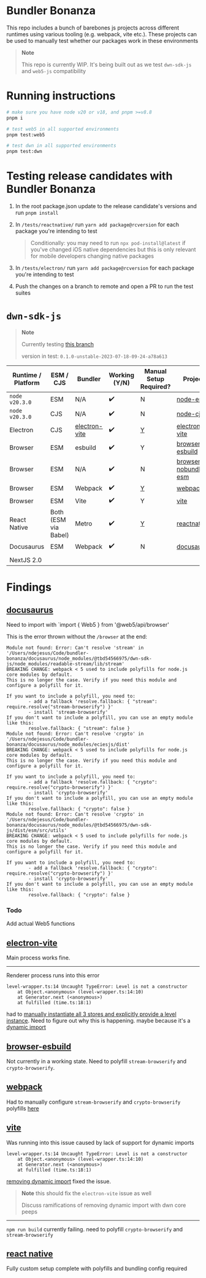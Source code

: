 # Bundler Bonanza

This repo includes a bunch of barebones js projects across different runtimes using various tooling (e.g. webpack, vite etc.). These projects can be used to manually test whether our packages work in these environments

> **Note**
>
> This repo is currently WIP. It's being built out as we test `dwn-sdk-js` and `web5-js` compatibility

# Running instructions

```sh
# make sure you have node v20 or v18, and pnpm >=v8.8
pnpm i

# test web5 in all supported environments
pnpm test:web5

# test dwn in all supported environments
pnpm test:dwn
```

# Testing release candidates with Bundler Bonanza

1. In the root package.json update to the release candidate's versions and run `pnpm install`
2. In `/tests/reactnative/` run `yarn add package@rcversion` for each package you're intending to test

   > Conditionally: you may need to run `npx pod-install@latest` if you've changed iOS native dependencies but this is only relevant for mobile developers changing native packages

3. In `/tests/electron/` run `yarn add package@rcversion` for each package you're intending to test
4. Push the changes on a branch to remote and open a PR to run the test suites

# `dwn-sdk-js`

> **Note**
>
> Currently testing [this branch](https://github.com/tbd54566975/dwn-sdk-js/tree/bundling-strategy)
>
> version in test: `0.1.0-unstable-2023-07-18-09-24-a78a613`

| Runtime / Platform | ESM / CJS            | Bundler                                     | Working (Y/N) | Manual Setup Required?                                                                                      | Project                                          |
| ------------------ | -------------------- | ------------------------------------------- | ------------- | ----------------------------------------------------------------------------------------------------------- | ------------------------------------------------ |
| `node v20.3.0`     | ESM                  | N/A                                         | ✔️            | N                                                                                                           | [node-esm](./node-esm)                           |
| `node v20.3.0`     | CJS                  | N/A                                         | ✔️            | N                                                                                                           | [node-cjs](./node-cjs)                           |
| Electron           | CJS                  | [electron-vite](https://electron-vite.org/) | ✔️            | [Y](https://github.com/TBD54566975/bundler-bonanza/blob/main/electron-vite/src/renderer/src/App.tsx#L9-L30) | [electron-vite](./electron-vite)                 |
| Browser            | ESM                  | esbuild                                     | ✔️            | Y                                                                                                           | [browser-esbuild](./browser-esbuild)             |
| Browser            | ESM                  | N/A                                         | ✔️            | N                                                                                                           | [browser-nobundler-esm](./browser-nobundler-esm) |
| Browser            | ESM                  | Webpack                                     | ✔️            | [Y](https://github.com/TBD54566975/bundler-bonanza/blob/main/webpack/webpack.config.js#L10-L15)             | [webpack](./webpack)                             |
| Browser            | ESM                  | Vite                                        | ✔️            | Y                                                                                                           | [vite](./vite)                                   |
| React Native       | Both (ESM via Babel) | Metro                                       | ✔️            | [Y](./reactnative/README.md)                                                                                | [reactnative](./reactnative)                     |
| Docusaurus         | ESM                  | Webpack                                     | ✔️            | N                                                                                                           | [docusaurus](./docusaurus)                       |
|                    |
| NextJS 2.0         |                      |                                             |               |                                                                                                             |                                                  |

# Findings

## [docusaurus](./docusaurus/)

Need to import with `import { Web5 } from '@web5/api/browser'

This is the error thrown without the `/browser` at the end:

```
Module not found: Error: Can't resolve 'stream' in '/Users/ndejesus/Code/bundler-bonanza/docusaurus/node_modules/@tbd54566975/dwn-sdk-js/node_modules/readable-stream/lib/stream'
BREAKING CHANGE: webpack < 5 used to include polyfills for node.js core modules by default.
This is no longer the case. Verify if you need this module and configure a polyfill for it.

If you want to include a polyfill, you need to:
        - add a fallback 'resolve.fallback: { "stream": require.resolve("stream-browserify") }'
        - install 'stream-browserify'
If you don't want to include a polyfill, you can use an empty module like this:
        resolve.fallback: { "stream": false }
Module not found: Error: Can't resolve 'crypto' in '/Users/ndejesus/Code/bundler-bonanza/docusaurus/node_modules/eciesjs/dist'
BREAKING CHANGE: webpack < 5 used to include polyfills for node.js core modules by default.
This is no longer the case. Verify if you need this module and configure a polyfill for it.

If you want to include a polyfill, you need to:
        - add a fallback 'resolve.fallback: { "crypto": require.resolve("crypto-browserify") }'
        - install 'crypto-browserify'
If you don't want to include a polyfill, you can use an empty module like this:
        resolve.fallback: { "crypto": false }
Module not found: Error: Can't resolve 'crypto' in '/Users/ndejesus/Code/bundler-bonanza/docusaurus/node_modules/@tbd54566975/dwn-sdk-js/dist/esm/src/utils'
BREAKING CHANGE: webpack < 5 used to include polyfills for node.js core modules by default.
This is no longer the case. Verify if you need this module and configure a polyfill for it.

If you want to include a polyfill, you need to:
        - add a fallback 'resolve.fallback: { "crypto": require.resolve("crypto-browserify") }'
        - install 'crypto-browserify'
If you don't want to include a polyfill, you can use an empty module like this:
        resolve.fallback: { "crypto": false }
```

### Todo

Add actual Web5 functions

## [electron-vite](./electron-vite)

Main process works fine.

---

Renderer process runs into this error

```
level-wrapper.ts:14 Uncaught TypeError: Level is not a constructor
    at Object.<anonymous> (level-wrapper.ts:14:10)
    at Generator.next (<anonymous>)
    at fulfilled (time.ts:18:1)
```

had to [manually instantiate all 3 stores and explicitly provide a level instance](https://github.com/TBD54566975/bundler-bonanza/blob/main/electron-vite/src/renderer/src/App.tsx#L9-L30). Need to figure out why this is happening. maybe because it's a [dynamic import](https://github.com/TBD54566975/dwn-sdk-js/blob/main/src/store/level-wrapper.ts#L10-L19)

## [browser-esbuild](./browser-esbuild)

Not currently in a working state. Need to polyfill `stream-browserify` and `crypto-browserify`.

## [webpack](./webpack)

Had to manually configure `stream-browserify` and `crypto-browserify` polyfills [here](https://github.com/TBD54566975/bundler-bonanza/blob/main/webpack/webpack.config.js#L10-L15)

## [vite](./vite)

Was running into this issue caused by lack of support for dynamic imports

```
level-wrapper.ts:14 Uncaught TypeError: Level is not a constructor
    at Object.<anonymous> (level-wrapper.ts:14:10)
    at Generator.next (<anonymous>)
    at fulfilled (time.ts:18:1)
```

[removing dynamic import](https://github.com/TBD54566975/dwn-sdk-js/commit/e15b81930f603c5c83a5db42af05dabc35fb1afd) fixed the issue.

> **Note**
> this should fix the `electron-vite` issue as well
>
> Discuss ramifications of removing dynamic import with dwn core peeps

---

`npm run build` currently failing. need to polyfill `crypto-browserify` and `stream-browserify`

## [react native](./reactnative/README.md)

Fully custom setup complete with polyfills and bundling config required
